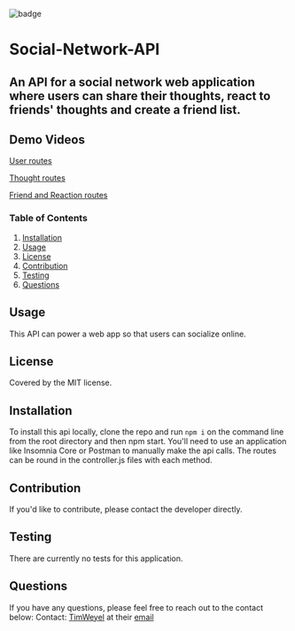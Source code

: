 
![badge](https://img.shields.io/badge/license-MIT-brightgreen)

# Social-Network-API

## An API for a social network web application where users can share their thoughts, react to friends' thoughts and create a friend list.

## Demo Videos
[User routes](https://drive.google.com/file/d/1EMvjHg33nf23HUYqtYcEEr8zqgmhMyAr/view)

[Thought routes](https://drive.google.com/file/d/1E4GXsKGoYSkUFv_n9naJvCZLdpqFG8ZJ/view)

[Friend and Reaction routes](https://drive.google.com/file/d/1YkNF8NFG2ujasXYJjCLrqkKvLZ1pwP5j/view)

### Table of Contents
1. [Installation](#installation)
2. [Usage](#usage)
3. [License](#license)
4. [Contribution](#contribution)
5. [Testing](#testing)
6. [Questions](#questions)

## Usage
This API can power a web app so that users can socialize online.

## License
Covered by the MIT license.

## Installation
To install this api locally, clone the repo and run `npm i` on the command line from the root directory and then npm start. You'll need to use an application like Insomnia Core or Postman to manually make the api calls. The routes can be round in the controller.js files with each method.

## Contribution
If you'd like to contribute, please contact the developer directly.

## Testing
There are currently no tests for this application.

## Questions
If you have any questions, please feel free to reach out to the contact below:
Contact: 
[TimWeyel](https://github.com/TimWeyel) at their [email](mailto:%20tweyel@gmail.com) </br>
